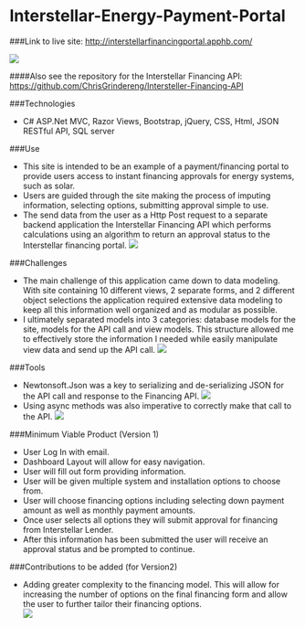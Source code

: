 # Interstellar-Energy-Payment-Portal
###Link to live site:  http://interstellarfinancingportal.apphb.com/
 
<img src=”./JSON%20Payment%20Portal/Screenshots/HomeScreen”></img>

####Also see the repository for the Interstellar Financing API: https://github.com/ChrisGrindereng/Intersteller-Financing-API

###Technologies
- C# ASP.Net MVC, Razor Views, Bootstrap, jQuery, CSS, Html, JSON RESTful API, SQL server

###Use
- This site is intended to be an example of a payment/financing portal to provide users access to instant financing approvals for energy systems, such as solar.
- Users are guided through the site making the process of imputing information, selecting options, submitting approval simple to use. 
- The send data from the user as a Http Post request to a separate backend application the Interstellar Financing API which performs calculations using an algorithm to return an approval status to the Interstellar financing portal.
<img src=”/Screenshots/ProjectOverviewScreen”></img>

###Challenges 
- The main challenge of this application came down to data modeling. With site containing 10 different views, 2 separate forms, and 2 different object selections the application required extensive data modeling to keep all this information well organized and as modular as possible.  
- I ultimately separated models into 3 categories: database models for the site, models for the API call and view models. This structure allowed me to effectively store the information I needed while easily manipulate view data and send up the API call. 
<img src=”/Screenshots/DataStructureScreen”></img>

###Tools 
- Newtonsoft.Json was a key to serializing and de-serializing JSON for the API call and response to the Financing API. 
<img src=”/Screenshots/NewtonsoftScreen”></img>
- Using async methods was also imperative to correctly make that call to the API.
<img src=”/Screenshots/AsyncJSONScreen”></img>

###Minimum Viable Product (Version 1)
 - User Log In with email. 
 - Dashboard Layout will allow for easy navigation.
 - User will fill out form providing information.
 - User will be given multiple system and installation options to choose from. 
 - User will choose financing options including selecting down payment amount as well as monthly payment amounts.
 - Once user selects all options they will submit approval for financing from Interstellar Lender. 
 - After this information has been submitted the user will receive an approval status and be prompted to continue. 

###Contributions to be added (for Version2)
- Adding greater complexity to the financing model. This will allow for increasing the number of options on the final financing form and allow the user to further tailor their financing options.  
<img src=”/Screenshots/ProjectFinancingScreen”></img>
